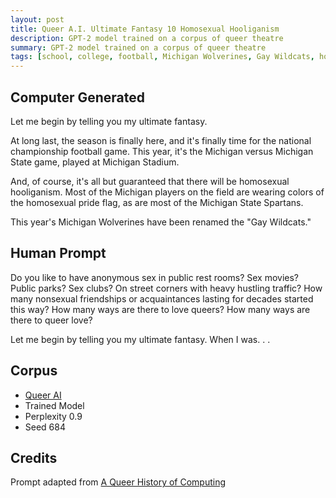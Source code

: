 ```yaml
---
layout: post
title: Queer A.I. Ultimate Fantasy 10 Homosexual Hooliganism
description: GPT-2 model trained on a corpus of queer theatre
summary: GPT-2 model trained on a corpus of queer theatre
tags: [school, college, football, Michigan Wolverines, Gay Wildcats, homosexual, GPT-2, RunwayML, queer]
---
```


## Computer Generated

Let me begin by telling you my ultimate fantasy.

At long last, the season is finally here, and it's finally time for the national championship football game. This year, it's the Michigan versus Michigan State game, played at Michigan Stadium. 

And, of course, it's all but guaranteed that there will be homosexual hooliganism. Most of the Michigan players on the field are wearing colors of the homosexual pride flag, as are most of the Michigan State Spartans.

This year's Michigan Wolverines have been renamed the "Gay Wildcats."

## Human Prompt

Do you like to have anonymous sex in public rest rooms? Sex movies? Public parks? Sex clubs? On street corners with heavy hustling traffic? How many nonsexual friendships or acquaintances lasting for decades started this way? How many ways are there to love queers? How many ways are there to queer love?

Let me begin by telling you my ultimate fantasy. When I was. . .

## Corpus

- [Queer AI](/queerai)
- Trained Model
- Perplexity 0.9
- Seed 684

## Credits

Prompt adapted from [A Queer History of Computing](https://rhizome.org/editorial/2013/feb/19/queer-computing-1/)
